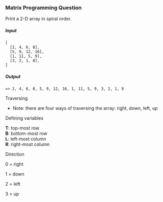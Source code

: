 ### Matrix Programming Question
Print a 2-D array in spiral order.

##### Input
```
[
  [2, 4, 6, 8],
  [5, 9, 12, 16],
  [1, 11, 5, 9],
  [3, 2, 1, 8],
]
```

##### Output
```
=> 2, 4, 6, 8, 5, 9, 12, 16, 1, 11, 5, 9, 3, 2, 1, 8
```

Traversing
* Note: there are four ways of traversing the array: right, down, left, up

Defining variables

<B>T</B>: top-most row<br>
<B>B</B>: bottom-most row<br>
<B>L</B>: left-most column<br>
<B>R</B>: right-most column<br>

Direction

0 = right

1 = down

2 = left

3 = up


